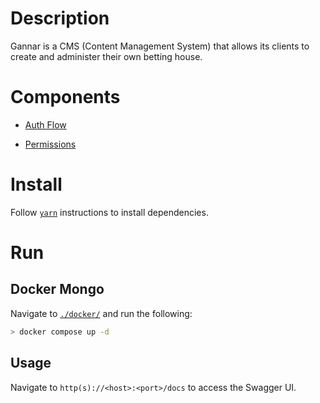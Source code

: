 # Description

Gannar is a CMS (Content Management System) that allows its clients to create and administer their
own betting house.

# Components

- [Auth Flow](./doc/auth.md)

- [Permissions](./doc/permissions.md)

# Install

Follow [`yarn`](https://yarnpkg.com/getting-started/usage) instructions to install dependencies.

# Run

## Docker Mongo

Navigate to [`./docker/`](./docker/) and run the following:

```bash
> docker compose up -d
```

## Usage

Navigate to `http(s)://<host>:<port>/docs` to access the Swagger UI.
